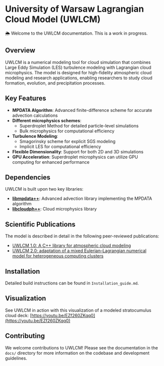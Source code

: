 # University of Warsaw Lagrangian Cloud Model (UWLCM)

🌦️ Welcome to the UWLCM documentation. This is a work in progress.

## Overview
UWLCM is a numerical modeling tool for cloud simulation that combines Large Eddy Simulation (LES) turbulence modeling with Lagrangian cloud microphysics. The model is designed for high-fidelity atmospheric cloud modeling and research applications, enabling researchers to study cloud formation, evolution, and precipitation processes.

## Key Features

- **MPDATA Algorithm**: Advanced finite-difference scheme for accurate advection calculations
- **Different microphysics schemes**:
    - Superdroplet Method for detailed particle-level simulations
    - Bulk microphysics for computational efficiency
- **Turbulence Modeling**:
    - Smagorinsky scheme for explicit SGS modeling
    - Implicit LES for computational efficiency
- **Flexible Dimensionality**: Support for both 2D and 3D simulations
- **GPU Acceleration**: Superdroplet microphysics can utilize GPU computing for enhanced performance



## Dependencies

UWLCM is built upon two key libraries:

- **[libmpdata++](https://github.com/igfuw/libmpdataxx)**: Advanced advection library implementing the MPDATA algorithm
- **[libcloudph++](https://github.com/igfuw/libcloudphxx)**: Cloud microphysics library

## Scientific Publications

The model is described in detail in the following peer-reviewed publications:

- [UWLCM 1.0: A C++ library for atmospheric cloud modeling](https://gmd.copernicus.org/articles/12/2587/2019/)
- [UWLCM 2.0: adaptation of a mixed Eulerian–Lagrangian numerical model for heterogeneous computing clusters](https://gmd.copernicus.org/articles/15/4489/2022/)


## Installation

Detailed build instructions can be found in `Installation_guide.md`.

## Visualization

See UWLCM in action with this visualization of a modeled stratocumulus cloud deck:
[https://youtu.be/EZf260ZKqq0](https://youtu.be/EZf260ZKqq0)


## Contributing

We welcome contributions to UWLCM! Please see the documentation in the `docs/` directory for more information on the codebase and development guidelines.